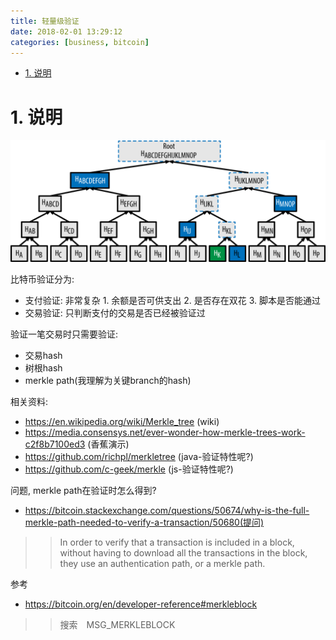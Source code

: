 ```yaml
---
title: 轻量级验证
date: 2018-02-01 13:29:12
categories: [business, bitcoin]
---
```


<!-- TOC -->

- [1. 说明](#1-说明)

<!-- /TOC -->

<a id="markdown-1-说明" name="1-说明"></a>
# 1. 说明

![](./pic/merkletree.png)

比特币验证分为:

* 支付验证: 非常复杂 1. 余额是否可供支出 2. 是否存在双花 3. 脚本是否能通过
* 交易验证: 只判断支付的交易是否已经被验证过

验证一笔交易时只需要验证:

* 交易hash
* 树根hash
* merkle path(我理解为关键branch的hash)


相关资料:

* https://en.wikipedia.org/wiki/Merkle_tree (wiki)
* https://media.consensys.net/ever-wonder-how-merkle-trees-work-c2f8b7100ed3 (香蕉演示)
* https://github.com/richpl/merkletree (java-验证特性呢?)
* https://github.com/c-geek/merkle (js-验证特性呢?)


问题, merkle path在验证时怎么得到?

* https://bitcoin.stackexchange.com/questions/50674/why-is-the-full-merkle-path-needed-to-verify-a-transaction/50680(提问)

>> In order to verify that a transaction is included in a block, without having to download all the transactions in the block, they use an authentication path, or a merkle path. 

参考
* https://bitcoin.org/en/developer-reference#merkleblock

>>搜索　MSG_MERKLEBLOCK　
